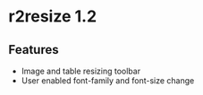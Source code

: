 # r2resize 1.2

## Features

* Image and table resizing toolbar
* User enabled font-family and font-size change
